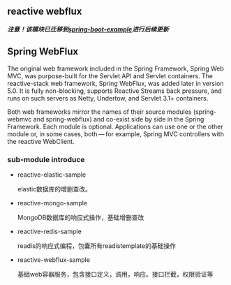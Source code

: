 ## reactive webflux
***注意！该模块已迁移到[spring-boot-example](https://github.com/87-midnight/spring-boot-example)进行后续更新***
## Spring WebFlux

The original web framework included in the Spring Framework, Spring Web MVC, was purpose-built for the Servlet API and Servlet containers. The reactive-stack web framework, Spring WebFlux, was added later in version 5.0. It is fully non-blocking, supports Reactive Streams back pressure, and runs on such servers as Netty, Undertow, and Servlet 3.1+ containers.

Both web frameworks mirror the names of their source modules (spring-webmvc and spring-webflux) and co-exist side by side in the Spring Framework. Each module is optional. Applications can use one or the other module or, in some cases, both — for example, Spring MVC controllers with the reactive WebClient.

### sub-module introduce
- reactive-elastic-sample
  
  elastic数据库的增删查改。
  
- reactive-mongo-sample

  MongoDB数据库的响应式操作，基础增删查改
  
- reactive-redis-sample
  
  readis的响应式编程，包囊所有readistemplate的基础操作

- reactive-webflux-sample

  基础web容器服务，包含接口定义，调用，响应。接口拦截，权限验证等
  
  